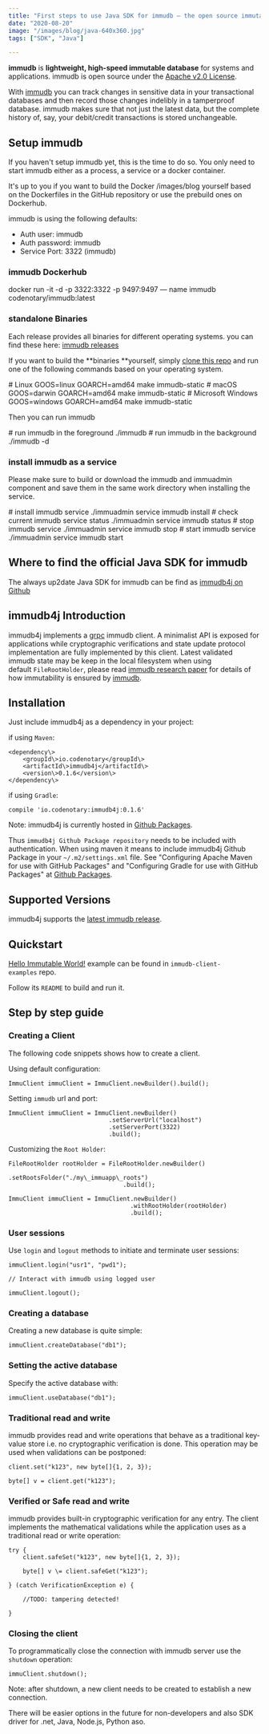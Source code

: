 ```yaml
---
title: "First steps to use Java SDK for immudb — the open source immutable database"
date: "2020-08-20"
image: "/images/blog/java-640x360.jpg"
tags: ["SDK", "Java"]

---
```


**immudb** is **lightweight, high-speed immutable database** for systems and applications. immudb is open source under the [Apache v2.0 License](https://github.com/codenotary/immudb/blob/master/LICENSE).

With [immudb](https://github.com/codenotary/immudb) you can track changes in sensitive data in your transactional databases and then record those changes indelibly in a tamperproof database. immudb makes sure that not just the latest data, but the complete history of, say, your debit/credit transactions is stored unchangeable.

## [](https://github.com/codenotary/immudb.io/blob/master/src/_blog/2020-08-20-immudb4j-get-started.md#setup-immudb)Setup immudb

If you haven't setup immudb yet, this is the time to do so. You only need to start immudb either as a process, a service or a docker container.

It's up to you if you want to build the Docker /images/blog yourself based on the Dockerfiles in the GitHub repository or use the prebuild ones on Dockerhub.

immudb is using the following defaults:

- Auth user: immudb
- Auth password: immudb
- Service Port: 3322 (immudb)

### [](https://github.com/codenotary/immudb.io/blob/master/src/_blog/2020-08-20-immudb4j-get-started.md#immudb-dockerhub)immudb **Dockerhub**

docker run -it -d -p 3322:3322 -p 9497:9497 — name immudb codenotary/immudb:latest

### [](https://github.com/codenotary/immudb.io/blob/master/src/_blog/2020-08-20-immudb4j-get-started.md#standalone-binaries)standalone Binaries

Each release provides all binaries for different operating systems. you can find these here: [immudb releases](https://github.com/codenotary/immudb/releases)

If you want to build the \*\*binaries \*\*yourself, simply [clone this repo](https://github.com/codenotary/immudb) and run one of the following commands based on your operating system.

\# Linux
GOOS=linux GOARCH=amd64 make immudb-static
\# macOS
GOOS=darwin GOARCH=amd64 make immudb-static
\# Microsoft Windows
GOOS=windows GOARCH=amd64 make immudb-static

Then you can run immudb

\# run immudb in the foreground 
./immudb
\# run immudb in the background 
./immudb -d

### [](https://github.com/codenotary/immudb.io/blob/master/src/_blog/2020-08-20-immudb4j-get-started.md#install-immudb-as-a-service)**install immudb as a service**

Please make sure to build or download the immudb and immuadmin component and save them in the same work directory when installing the service.

\# install immudb service 
./immuadmin service immudb install
\# check current immudb service status 
./immuadmin service immudb status
\# stop immudb service 
./immuadmin service immudb stop
\# start immudb service 
./immuadmin service immudb start

## [](https://github.com/codenotary/immudb.io/blob/master/src/_blog/2020-08-20-immudb4j-get-started.md#where-to-find-the-official-java-sdk-for-immudb)Where to find the official Java SDK for immudb

The always up2date Java SDK for immudb can be find as [immudb4j on Github](https://github.com/codenotary/immudb4j)

## [](https://github.com/codenotary/immudb.io/blob/master/src/_blog/2020-08-20-immudb4j-get-started.md#immudb4j-introduction)immudb4j Introduction

immudb4j implements a [grpc](https://grpc.io/) immudb client. A minimalist API is exposed for applications while cryptographic verifications and state update protocol implementation are fully implemented by this client. Latest validated immudb state may be keep in the local filesystem when using default `FileRootHolder`, please read [immudb research paper](https://immudb.io/) for details of how immutability is ensured by [immudb](https://immudb.io/).

## [](https://github.com/codenotary/immudb.io/blob/master/src/_blog/2020-08-20-immudb4j-get-started.md#installation)Installation

Just include immudb4j as a dependency in your project:

if using `Maven`:

    <dependency\>
        <groupId\>io.codenotary</groupId\>
        <artifactId\>immudb4j</artifactId\>
        <version\>0.1.6</version\>
    </dependency\>

if using `Gradle`:

    compile 'io.codenotary:immudb4j:0.1.6'

Note: immudb4j is currently hosted in [Github Packages](https://docs.github.com/en/packages).

Thus `immudb4j Github Package repository` needs to be included with authentication. When using maven it means to include immudb4j Github Package in your `~/.m2/settings.xml` file. See "Configuring Apache Maven for use with GitHub Packages" and "Configuring Gradle for use with GitHub Packages" at [Github Packages](https://docs.github.com/en/packages).

## [](https://github.com/codenotary/immudb.io/blob/master/src/_blog/2020-08-20-immudb4j-get-started.md#supported-versions)Supported Versions

immudb4j supports the [latest immudb release](https://github.com/codenotary/immudb/releases/tag/v0.7.1).

## [](https://github.com/codenotary/immudb.io/blob/master/src/_blog/2020-08-20-immudb4j-get-started.md#quickstart)Quickstart

[Hello Immutable World!](https://github.com/codenotary/immudb-client-examples/tree/master/java) example can be found in `immudb-client-examples` repo.

Follow its `README` to build and run it.

## [](https://github.com/codenotary/immudb.io/blob/master/src/_blog/2020-08-20-immudb4j-get-started.md#step-by-step-guide)Step by step guide

### [](https://github.com/codenotary/immudb.io/blob/master/src/_blog/2020-08-20-immudb4j-get-started.md#creating-a-client)Creating a Client

The following code snippets shows how to create a client.

Using default configuration:

    ImmuClient immuClient = ImmuClient.newBuilder().build();

Setting `immudb` url and port:

    ImmuClient immuClient = ImmuClient.newBuilder()
                                .setServerUrl("localhost")
                                .setServerPort(3322)
                                .build();

Customizing the `Root Holder`:

    FileRootHolder rootHolder = FileRootHolder.newBuilder()
                                    .setRootsFolder("./my\_immuapp\_roots")
                                    .build();

    ImmuClient immuClient = ImmuClient.newBuilder()
                                      .withRootHolder(rootHolder)
                                      .build();

### [](https://github.com/codenotary/immudb.io/blob/master/src/_blog/2020-08-20-immudb4j-get-started.md#user-sessions)User sessions

Use `login` and `logout` methods to initiate and terminate user sessions:

    immuClient.login("usr1", "pwd1");

    // Interact with immudb using logged user

    immuClient.logout();

### [](https://github.com/codenotary/immudb.io/blob/master/src/_blog/2020-08-20-immudb4j-get-started.md#creating-a-database)Creating a database

Creating a new database is quite simple:

    immuClient.createDatabase("db1");

### [](https://github.com/codenotary/immudb.io/blob/master/src/_blog/2020-08-20-immudb4j-get-started.md#setting-the-active-database)Setting the active database

Specify the active database with:

    immuClient.useDatabase("db1");

### [](https://github.com/codenotary/immudb.io/blob/master/src/_blog/2020-08-20-immudb4j-get-started.md#traditional-read-and-write)Traditional read and write

immudb provides read and write operations that behave as a traditional key-value store i.e. no cryptographic verification is done. This operation may be used when validations can be postponed:

    client.set("k123", new byte[]{1, 2, 3});
    
    byte[] v = client.get("k123");

### [](https://github.com/codenotary/immudb.io/blob/master/src/_blog/2020-08-20-immudb4j-get-started.md#verified-or-safe-read-and-write)Verified or Safe read and write

immudb provides built-in cryptographic verification for any entry. The client implements the mathematical validations while the application uses as a traditional read or write operation:

    try {
        client.safeSet("k123", new byte[]{1, 2, 3});
    
        byte[] v \= client.safeGet("k123");

    } (catch VerificationException e) {

        //TODO: tampering detected!

    }

### [](https://github.com/codenotary/immudb.io/blob/master/src/_blog/2020-08-20-immudb4j-get-started.md#closing-the-client)Closing the client

To programmatically close the connection with immudb server use the `shutdown` operation:

    immuClient.shutdown();

Note: after shutdown, a new client needs to be created to establish a new connection.

There will be easier options in the future for non-developers and also SDK driver for .net, Java, Node.js, Python aso.

